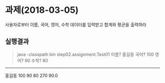 # 과제(2018-03-05)
사용자로부터 이름, 국어, 영어, 수학 데이터를 입력받고 합계와 평균을 출력하라

## 실행결과
> java -classpath bin step02.assignment.Test01
이름? 홍길동
국어? 100
영어? 90
수학? 80
---------
홍길동 100 90 80 270 90.0